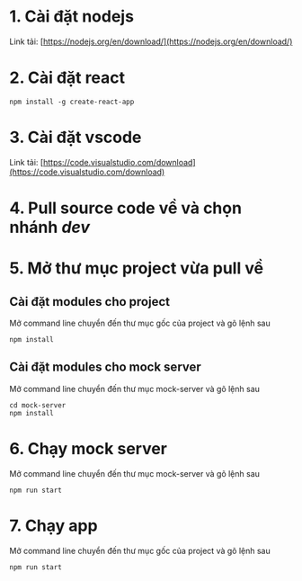 # 1. Cài đặt nodejs
Link tải: [https://nodejs.org/en/download/](https://nodejs.org/en/download/)
# 2. Cài đặt react
```
npm install -g create-react-app
```
# 3. Cài đặt vscode
Link tải: [https://code.visualstudio.com/download](https://code.visualstudio.com/download)
# 4. Pull source code về và chọn nhánh _dev_
# 5. Mở thư mục project vừa pull về
## Cài đặt modules cho project
Mở command line chuyển đến thư mục gốc của project và gõ lệnh sau
```
npm install
```
## Cài đặt modules cho mock server
Mở command line chuyển đến thư mục mock-server và gõ lệnh sau
```
cd mock-server
npm install
```
# 6. Chạy mock server
Mở command line chuyển đến thư mục mock-server và gõ lệnh sau
```
npm run start
```
# 7. Chạy app
Mở command line chuyển đến thư mục gốc của project và gõ lệnh sau
```
npm run start
```
